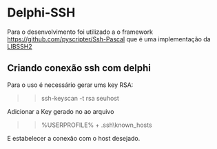 # Delphi-SSH
Para o desenvolvimento foi utilizado a o framework  https://github.com/pyscripter/Ssh-Pascal que é uma implementação da [LIBSSH2](https://www.libssh2.org/)


## Criando conexão ssh com delphi
Para o uso é necessário gerar ums key RSA:

>>ssh-keyscan -t rsa seuhost

Adicionar a Key gerado no ao arquivo 
>>%USERPROFILE% + .ssh\known_hosts

E estabelecer a conexão com o host desejado.

